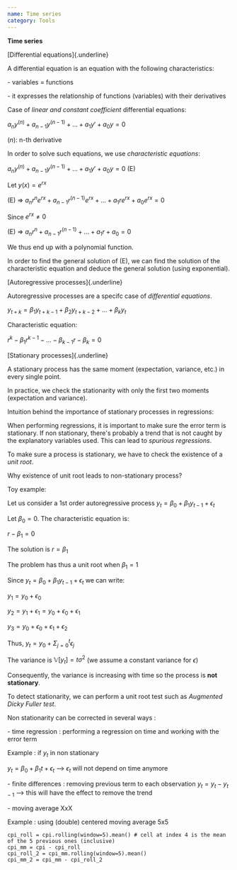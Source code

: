 ```yaml
---
name: Time series
category: Tools
---
```


**Time series**

[Differential equations]{.underline}

A differential equation is an equation with the following
characteristics:

\- variables = functions

\- it expresses the relationship of functions (variables) with their
derivatives

Case of *linear and constant coefficient* differential equations:

$a_ny^{(n)} + a_{n-1}y^{(n-1)} + ... + a_1y' + a_0y = 0$

$(n)$: n-th derivative

In order to solve such equations, we use *characteristic equations*:

$a_ny^{(n)} + a_{n-1}y^{(n-1)} + ... + a_1y' + a_0y = 0$ (E)

Let $y(x) = e^{rx}$

\(E\) =\>
$a_nr^n e^{rx} + a_{n-1}r^{(n-1)} e^{rx} + ... + a_1 r e^{rx} + a_0e^{rx} = 0$

Since $e^{rx} \neq 0$

\(E\) =\> $a_nr^n + a_{n-1}r^{(n-1)} + ... + a_1 r + a_0 = 0$

We thus end up with a polynomial function.

In order to find the general solution of (E), we can find the solution
of the characteristic equation and deduce the general solution (using
exponential).

[Autoregressive processes]{.underline}

Autoregressive processes are a specifc case of *differential equations*.

$y_{t+k} = \beta_1 y_{t+k-1} + \beta_2 y_{t+k-2} + ... + \beta_k y_{t}$

Characteristic equation:

$r^k - \beta_1 r^{k-1} - ... - \beta_{k-1} r - \beta_k = 0$

[Stationary processes]{.underline}

A stationary process has the same moment (expectation, variance, etc.)
in every single point.

In practice, we check the stationarity with only the first two moments
(expectation and variance).

Intuition behind the importance of stationary processes in regressions:

When performing regressions, it is important to make sure the error term
is stationary. If non stationary, there's probably a trend that is not
caught by the explanatory variables used. This can lead to *spurious
regressions*.

To make sure a process is stationary, we have to check the existence of
a *unit root*.

Why existence of unit root leads to non-stationary process?

Toy example:

Let us consider a 1st order autoregressive process
$y_t = \beta_0 + \beta_1 y_{t-1} + \epsilon_t$

Let $\beta_0 = 0$. The characteristic equation is:

$r - \beta_1 = 0$

The solution is $r = \beta_1$

The problem has thus a unit root when $\beta_1 = 1$

Since $y_t = \beta_0 + \beta_1 y_{t-1} + \epsilon_t$ we can write:

$y_1 = y_0 + \epsilon_0$

$y_2 = y_1 + \epsilon_1 = y_0 + \epsilon_0 + \epsilon_1$

$y_3 = y_0 + \epsilon_0 + \epsilon_1 + \epsilon_2$

Thus, $y_t = y_0 + \Sigma_{j=0}^t \epsilon_j$

The variance is $\mathbb{V}[y_t] = t \sigma^2$ (we assume a constant
variance for $\epsilon$)

Consequently, the variance is increasing with time so the process is
**not stationary**.

To detect stationarity, we can perform a unit root test such as
*Augmented Dicky Fuller test*.

Non stationarity can be corrected in several ways :

\- time regression : performing a regression on time and working with
the error term

Example : if $y_t$ in non stationary

$y_t = \beta_0 + \beta_1 t +\epsilon_t$ --\> $\epsilon_t$ will not
depend on time anymore

\- finite differences : removing previous term to each observation
$y_t = y_t - y_{t-1}$ --\> this will have the effect to remove the trend

\- moving average XxX

Example : using (double) centered moving average 5x5


    cpi_roll = cpi.rolling(window=5).mean() # cell at index 4 is the mean of the 5 previous ones (inclusive)
    cpi_mm = cpi - cpi_roll
    cpi_roll_2 = cpi_mm.rolling(window=5).mean()
    cpi_mm_2 = cpi_mm - cpi_roll_2
